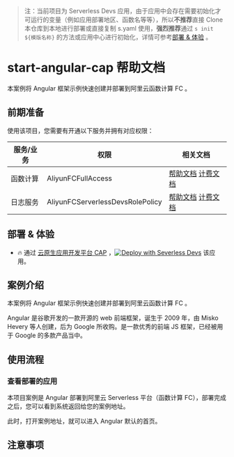 
> 注：当前项目为 Serverless Devs 应用，由于应用中会存在需要初始化才可运行的变量（例如应用部署地区、函数名等等），所以**不推荐**直接 Clone 本仓库到本地进行部署或直接复制 s.yaml 使用，**强烈推荐**通过 `s init ${模版名称}` 的方法或应用中心进行初始化，详情可参考[部署 & 体验](#部署--体验) 。

# start-angular-cap 帮助文档

<description>

本案例将 Angular 框架示例快速创建并部署到阿里云函数计算 FC 。

</description>


## 前期准备

使用该项目，您需要有开通以下服务并拥有对应权限：

<service>



| 服务/业务 |  权限  | 相关文档 |
| --- |  --- | --- |
| 函数计算 |  AliyunFCFullAccess | [帮助文档](https://help.aliyun.com/product/2508973.html) [计费文档](https://help.aliyun.com/document_detail/2512928.html) |
| 日志服务 |  AliyunFCServerlessDevsRolePolicy | [帮助文档](https://help.aliyun.com/zh/sls) [计费文档](https://help.aliyun.com/zh/sls/product-overview/billing) |

</service>

<remark>



</remark>

<disclaimers>



</disclaimers>

## 部署 & 体验

<appcenter>
   
- :fire: 通过 [云原生应用开发平台 CAP](https://devs.console.aliyun.com/applications/create?template=start-angular-cap) ，[![Deploy with Severless Devs](https://img.alicdn.com/imgextra/i1/O1CN01w5RFbX1v45s8TIXPz_!!6000000006118-55-tps-95-28.svg)](https://devs.console.aliyun.com/applications/create?template=start-angular-cap) 该应用。
   
</appcenter>
<deploy>
    
   
</deploy>

## 案例介绍

<appdetail id="flushContent">

本案例将 Angular 框架示例快速创建并部署到阿里云函数计算 FC 。

Angular 是谷歌开发的一款开源的 web 前端框架，诞生于 2009 年，由 Misko Hevery 等人创建，后为 Google 所收购。是一款优秀的前端 JS 框架，已经被用于 Google 的多款产品当中。

</appdetail>

## 使用流程

<usedetail id="flushContent">

### 查看部署的应用
本项目案例是 Angular 部署到阿里云 Serverless 平台（函数计算 FC），部署完成之后，您可以看到系统返回给您的案例地址。

此时，打开案例地址，就可以进入 Angular 默认的首页。

</usedetail>

## 注意事项

<matters id="flushContent">
</matters>
